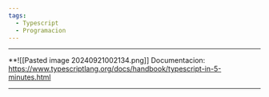 ```yaml
---
tags:
  - Typescript
  - Programacion
---
```

---
**![[Pasted image 20240921002134.png]]
Documentacion: https://www.typescriptlang.org/docs/handbook/typescript-in-5-minutes.html

---
